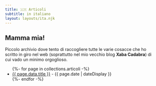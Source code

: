 ```yaml
---
title: 🇮🇹 Articoli
subtitle: in italiano
layout: layouts/ita.njk
---
```


## Mamma mia!

Piccolo archivio dove tento di raccogliere tutte le varie cosacce che ho scritto in giro nel web (soprattutto nel mio vecchio blog **Xaba Cadabra**) di cui vado un minimo orgoglioso.

<ul class="listing">
{%- for page in collections.articoli -%}
  <li>
    <a href="{{ page.url }}">{{ page.data.title }}</a> -
    <time datetime="{{ page.date }}">{{ page.date | dateDisplay }}</time>
  </li>
{%- endfor -%}
</ul>
